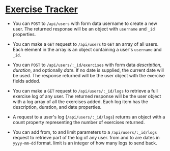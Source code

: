 # [Exercise Tracker](https://www.freecodecamp.org/learn/apis-and-microservices/apis-and-microservices-projects/exercise-tracker)

* You can `POST` to `/api/users` with form data username to create a new user. The returned response will be an object with `username` and `_id` properties.


* You can make a `GET` request to `/api/users` to `GET` an array of all users. Each element in the array is an object containing a user's `username` and `_id`.


* You can `POST` to `/api/users/:_id/exercises` with form data _description_, _duration_, and optionally _date_. If no date is supplied, the current date will be used. The response returned will be the user object with the exercise fields added.


* You can make a `GET` request to `/api/users/:_id/logs` to retrieve a full exercise log of any user. The returned response will be the user object with a log array of all the exercises added. Each log item has the description, duration, and date properties.


* A request to a user's log (`/api/users/:_id/logs`) returns an object with a count property representing the number of exercises returned.


* You can add from, to and limit parameters to a `/api/users/:_id/logs` request to retrieve part of the log of any user. from and to are dates in `yyyy-mm-dd` format. limit is an integer of how many logs to send back.